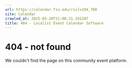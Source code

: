 ```yaml
---
url: https://calendar.fiu.edu/rsilv104_708
site: Calendar
crawled_at: 2025-05-20T11:06:31.291207
title: 404 - Localist Event Calendar Software
---
```


# 404 - not found
We couldn't find the page on this community event platform.
